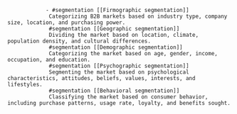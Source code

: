 				- #segmentation [[Firmographic segmentation]]
				 Categorizing B2B markets based on industry type, company size, location, and purchasing power.
				 #segmentation [[Geographic segmentation]]
				 Dividing the market based on location, climate, population density, and cultural differences.
				 #segmentation [[Demographic segmentation]]
				 Categorizing the market based on age, gender, income, occupation, and education.
				 #segmentation [[Psychographic segmentation]]
				 Segmenting the market based on psychological characteristics, attitudes, beliefs, values, interests, and lifestyles.
				 #segmentation [[Behavioral segmentation]]
				 Classifying the market based on consumer behavior, including purchase patterns, usage rate, loyalty, and benefits sought.


